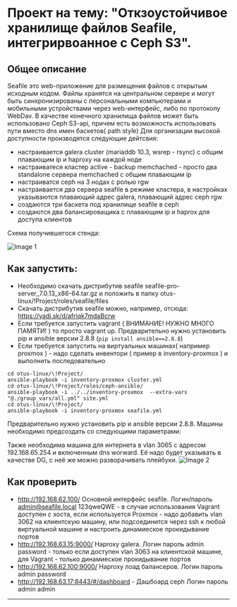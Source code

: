 #  Проект на тему: "Откзоустойчивое хранилище файлов Seafile, интегрирвоанное с Ceph S3".  


## Общее описание


Seafile это web-приложение для размещения файлов с открытым исходным кодом. Файлы хранятся на центральном сервере и могут быть синхронизированы с персональными компьютерами и мобильными устройствами через web-интерфейс, либо по протоколу WebDav.
В качестве конечного хранилища файлов может быть использовано Ceph S3-api, причем есть возможность использовать пути вместо dns имен баскетов( path style)
Для организации высокой доступности производятся следующие дейтсвия:
- настраивается galera cluster (mariaddb 10.3, wsrep - rsync) с общим плавающим ip и haproxy на каждой ноде
- настраиватеся кластер active - backup memchached - просто два standalone сервера memchached с общим плавающим ip
- настраиватся ceph на 3 нодах с ролью rgw
- настраивается два сервера seafile в режиме кластера, в настройках указываются плавающий адрес galera, плавающий адрес ceph rgw
- создаются три баскета под хранилище seafile в ceph
- создаются два балансироващика с плавающим ip  и haprox для доступа клиентов

Схема получившегося стенда:

 ![Image 1](https://raw.githubusercontent.com/perhamm/otus-linux/master/!Project/sreenshots/1.png)



## Как запустить:
- Необходимо скачать дистрибутив seafile seafile-pro-server_7.0.13_x86-64.tar.gz и положить в папку otus-linux/!Project/roles/seafile/files 
- Скачать дистрибутив seafile можно, например, отсюда: https://yadi.sk/d/afriqk7mdaBcrw
- Если требуется запустить vagrant ( ВНИМАНИЕ! НУЖНО МНОГО ПАМЯТИ! ) то просто vagrant up. Предварительно нужно установить pip и ansible версии 2.8.8 (```pip install ansible==2.8.8```)
- Если требуется запустить на виртуальных машинах( например proxmox ) - надо сделать инвентори ( пример в inventory-proxmox ) и выполнить последовательно 
```
cd otus-linux/\!Project/
ansible-playbook -i inventory-proxmox cluster.yml
cd otus-linux/\!Project/roles/ceph-ansible/
ansible-playbook -i ../../inventory-proxmox  --extra-vars "@./group_vars/all.yml" site.yml
cd otus-linux/\!Project/
ansible-playbook -i inventory-proxmox seafile.yml
```
Предварительно нужно установить pip и ansible версии 2.8.8.
Машины необходимо предсоздать со следующими параметрами:

Также необходима машина для интернета в vlan 3065 с адресом 192.168.65.254 и включенным dns  worward. Её надо будет указывать в качестве DG, с неё же можно разворачивать плейбуки.
 ![Image 2](https://raw.githubusercontent.com/perhamm/otus-linux/master/!Project/sreenshots/2.PNG)


## Как проверить
- http://192.168.62.100/  Основной интерфейс seafile. Логин/пароль admin@seafile.local  123qweQWE - в случае использования Vagrant доступен с хоста, если используется Proxmox - надо добавить vlan 3062 на клиентскую машину, или подсоединится через ssh к любой виртуальной машине и настроить динамиеское прокидывание портов 
- http://192.168.63.15:9000/   Haproxy galera.  Логин пароль admin  password - только если доступен vlan 3063 на клиентской машине, для Vagrant - только динамиеское прокидывание портов
- http://192.168.62.100:9000/ Haproxy лоад балансеров.  Логин пароль admin  password
- http://192.168.63.17:8443/#/dashboard - Дашбоард ceph Логин пароль admin admin

---
